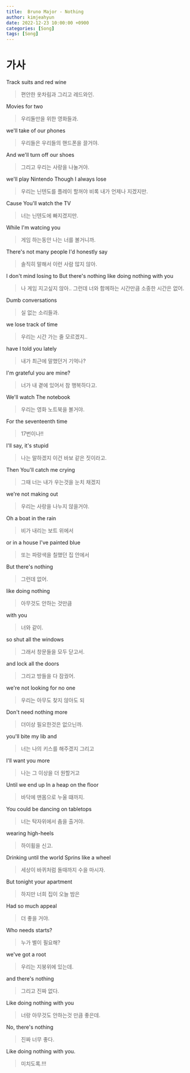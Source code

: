 ```yaml
---
title:  Bruno Major - Nothing 
author: kimjeahyun
date: 2022-12-23 10:00:00 +0900
categories: [Song]
tags: [Song]
---
```


# 가사 

Track suits and red wine

> 편안한 옷차림과 그리고 레드와인.

Movies for two

> 우리둘만을 위한 영화들과.

we'll take of our phones

> 우리들은 우리들의 핸드폰을 끌거야.

And we'll turn off our shoes 

> 그리고 우리는 사랑을 나눌거야.

we'll play Nintendo Though I always lose

> 우리는 닌텐도를 플레이 할꺼야 비록 내가 언제나 지겠지만.

Cause You'll watch the TV

> 너는 닌텐도에 빠지겠지만.

While I'm watcing you 

> 게임 하는동안 나는 너를 볼거니까.

There's not many people I'd honestly say

> 솔직히 말해서 이런 사람 많지 않아.

I don't mind losing to But there's nothing like doing nothing with you

> 나 게임 지고싶지 않아.. 그런데 너와 함께하는 시간만큼 소중한 시간은 없어.

Dumb conversations 

> 실 없는 소리들과.

we lose track of time

> 우리는 시간 가는 줄 모르겠지..

have I told you lately

> 내가 최근에 말했던거 기억나?

I'm grateful you are mine?

> 너가 내 곁에 있어서 참 행복하다고.

We'll watch The notebook

> 우리는 영화 노트북을 볼거야.

For the seventeenth time 

> 17번이나!!

I'll say, it's stupid

> 나는 말하겠지 이건 바보 같은 짓이라고.

Then You'll catch me crying

> 그때 너는 내가 우는것을 눈치 채겠지

we're not making out

> 우리는 사랑을 나누지 않을거야.

Oh a boat in the rain

> 비가 내리는 보트 위에서

or in a house I've painted blue

> 또는 파랑색을 칠했던 집 안에서

But there's nothing

> 그런데 없어.

like doing nothing

> 아무것도 안하는 것만큼

with you

> 너와 같이.

so shut all the windows

> 그래서 창문들을 모두 닫고서.

and lock all the doors

> 그리고 방들을 다 잠궜어.

we're not looking for no one

> 우리는 아무도 찾지 않아도 되

Don't need nothing more

> 더이상 필요한것은 없으닌까.

you'll bite my lib and 

> 너는 나의 키스를 해주겠지 그리고

I'll want you more 

> 나는 그 이상을 더 원할거고

Until we end up
In a heap on the floor

> 바닥에 맨몸으로 누울 떄까지.

You could be dancing on tabletops

> 너는 탁자위에서 춤을 출거야.

wearing high-heels

> 하이휠을 신고.

Drinking until the world
Sprins like a wheel

> 세상이 바퀴처럼 돌때까지 수을 마시자.

But tonight your apartment

> 하지만 너희 집이 오늘 밤은

Had so much appeal

> 더 좋을 거야.

Who needs starts?

> 누가 별이 필요해?

we've got a root

> 우리는 지붕위에 있는데.

and there's nothing

>그리고 진짜 없다.

Like doing nothing with you

> 너랑 아무것도 안하는것 만큼 좋은데.

No, there's nothing

> 진짜 너무 좋다.

Like doing nothing with you.

> 미치도록.!!!